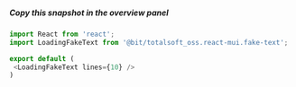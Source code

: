 ##### Copy this snapshot in the overview panel
 ```js
import React from 'react';
import LoadingFakeText from '@bit/totalsoft_oss.react-mui.fake-text';

export default (
  <LoadingFakeText lines={10} />
)
 ```